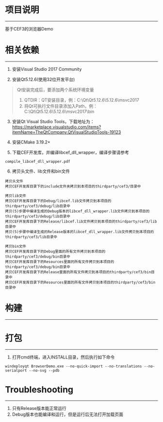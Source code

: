 # 项目说明
---
基于CEF3的浏览器Demo


# 相关依赖
---
1. 安装Visual Studio 2017 Community

2. 安装Qt5.12.6(使用32位开发平台)

> Qt安装完成后，要添加两个系统环境变量
> 
> 1. QTDIR：QT安装目录，例：C:\Qt\Qt5.12.6\5.12.6\msvc2017
> 2. 将Qt可执行文件目录添加入Path，例：C:\Qt\Qt5.12.6\5.12.6\msvc2017\bin

3. 安装Qt Visual Studio Tools，下载地址为：https://marketplace.visualstudio.com/items?itemName=TheQtCompany.QtVisualStudioTools-19123

4. 安装CMake 3.19.2+

5. 下载CEF开发库，并编译libcef_dll_wrapper，编译步骤请参考
```
compile_libcef_dll_wrapper.pdf
```

6. 拷贝头文件、lib文件和bin文件
```
拷贝头文件
拷贝CEF开发库目录下的include文件夹拷贝到本项目的thirdparty/cef3/目录中

拷贝lib文件
拷贝CEF开发库目录下的Debug/libcef.lib文件拷贝到本项目的thirdparty/cef3/debug/lib目录中
拷贝(5)步骤中编译生成的Debug版本的libcef_dll_wrapper.lib文件拷贝到本项目的thirdparty/cef3/debug/lib目录中
拷贝CEF开发库目录下的Release/libcef.lib文件拷贝到本项目的thirdparty/cef3/lib目录中
拷贝(5)步骤中编译生成的Release版本的libcef_dll_wrapper.lib文件拷贝到本项目的thirdparty/cef3/lib目录中

拷贝bin文件
拷贝CEF开发库目录下的Debug里面的所有文件拷贝到本项目的thirdparty/cef3/debug/bin目录中
拷贝CEF开发库目录下的Resources里面的所有文件拷贝到本项目的thirdparty/cef3/debug/bin目录中
拷贝CEF开发库目录下的Release里面的所有文件拷贝到本项目的thirdparty/cef3/bin目录中
拷贝CEF开发库目录下的Resources里面的所有文件拷贝到本项目的thirdparty/cef3/bin目录中
```


# 构建
---




# 打包
---
1. 打开cmd终端，进入INSTALL目录，然后执行如下命令

```
windeployqt BrowserDemo.exe --no-quick-import --no-translations --no-serialport --no-svg --pdb
```


# Troubleshooting
---
1. 只有Release版本能正常运行
2. Debug版本也能编译和运行，但是运行后无法打开加载页面


